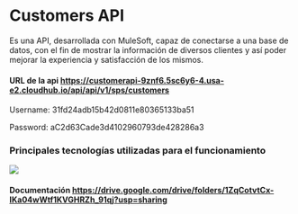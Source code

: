 # Customers API

Es una API, desarrollada con MuleSoft, capaz de conectarse a una base de datos, con el fin de mostrar la información de diversos clientes y así poder mejorar la experiencia y satisfacción de los mismos.


#### URL de la api https://customerapi-9znf6.5sc6y6-4.usa-e2.cloudhub.io/api/api/v1/sps/customers
Username: 31fd24adb15b42d0811e80365133ba51

Password: aC2d63Cade3d4102960793de428286a3


### Principales tecnologías utilizadas para el funcionamiento

![](https://img.shields.io/badge/Mulesoft-color?color=0176d3)

#### Documentación https://drive.google.com/drive/folders/1ZqCotvtCx-IKa04wWtf1KVGHRZh_91qj?usp=sharing
